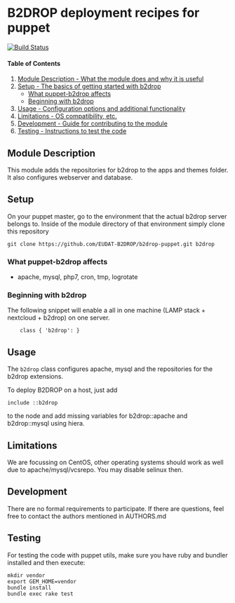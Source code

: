 # B2DROP deployment recipes for puppet

[![Build Status](https://travis-ci.org/EUDAT-B2DROP/b2drop-puppet.svg?branch=master)](https://travis-ci.org/EUDAT-B2DROP/b2drop-puppet)

#### Table of Contents

1. [Module Description - What the module does and why it is useful](#module-description)
2. [Setup - The basics of getting started with b2drop](#setup)
    * [What puppet-b2drop affects](#what-puppet-b2drop-affects)
    * [Beginning with b2drop](#beginning-with-b2drop)
3. [Usage - Configuration options and additional functionality](#usage)
4. [Limitations - OS compatibility, etc.](#limitations)
5. [Development - Guide for contributing to the module](#development)
5. [Testing - Instructions to test the code](#testing)


## Module Description

This module adds the repositories for b2drop to the apps and themes folder. It also configures webserver and database.

## Setup

On your puppet master, go to the environment that the actual b2drop server belongs to.
Inside of the module directory of that environment simply clone this repository
```
git clone https://github.com/EUDAT-B2DROP/b2drop-puppet.git b2drop 
```


### What puppet-b2drop affects

* apache, mysql, php7, cron, tmp, logrotate

### Beginning with b2drop

The following snippet will enable a all in one machine (LAMP stack + nextcloud + b2drop) on one server.
```puppet
    class { 'b2drop': }
```
## Usage

The `b2drop` class configures apache, mysql and the repositories for the b2drop extensions.

To deploy B2DROP on a host, just add 
```
include ::b2drop
```
to the node and add missing variables for b2drop::apache and b2drop::mysql using hiera.

## Limitations

We are focussing on CentOS, other operating systems should work as well due to apache/mysql/vcsrepo.
You may disable selinux then.

## Development

There are no formal requirements to participate. If there are questions, feel free to contact the authors mentioned in AUTHORS.md

## Testing

For testing the code with puppet utils, make sure you have ruby and bundler installed  and then execute:

```
mkdir vendor
export GEM_HOME=vendor
bundle install
bundle exec rake test
```
